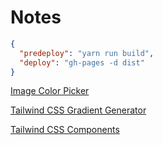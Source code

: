 # Notes

```json
{
  "predeploy": "yarn run build",
  "deploy": "gh-pages -d dist"
}
```

[Image Color Picker](https://imagecolorpicker.com/en)

[Tailwind CSS Gradient Generator](https://hypercolor.dev/generator)

[Tailwind CSS Components](https://www.hyperui.dev/components/application-ui)

